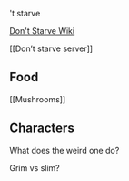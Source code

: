 't starve

[Don't Starve Wiki](https://dontstarve.fandom.com/wiki/Don%27t_Starve_Wiki)

[[Don’t starve server]]

## Food

[[Mushrooms]]

## Characters

What does the weird one do?

Grim vs slim?



